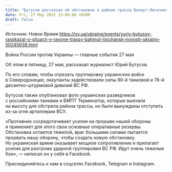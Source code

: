 ```yaml
---
title: "Бутусов рассказал об обстановке в районе трассы Бахмут-Лисичанск — фото"
date: Fri, 27 May 2022 13:04:00 +0300
draft: false
---
```

Источник: Новое Время https://nv.ua/ukraine/events/yuriy-butusov-rasskazal-o-situacii-v-rayone-trassy-bahmut-lisichansk-novosti-ukrainy-50245638.html


Война России против Украины — главные события 27 мая

Об этом в пятницу, 27 мая, рассказал журналист Юрий Бутусов.

По его словам, чтобы отрезать группировку украинских войск в Северодонецке, оккупанты задействовали силы 90-й танковой и 76-й десантно-штурмовой дивизий ВС РФ.

Бутусов также опубликовал фото украинских разведчиков с российскими танками и БМПТ Терминатор, которые выехали на высоту для обстрела района трассы, но были вынуждены отступить из-за огня артиллерии ВСУ.

«Противник сосредотачивает усилия на прорыве нашей обороны и применяет для этого свои основные оперативные резервы. Обстановка остается тяжелой, враг большими силами пытается прорвать нашу оборону, чтобы создать новую обстановку. Но украинская армия оказывает мощное сопротивление и прилагает усилия для разгрома ударной группировки ВС РФ. Идут очень тяжелые бои», — написал он у себя в Facebook.

Присоединяйтесь к нам в соцсетях Facebook, Telegram и Instagram.
